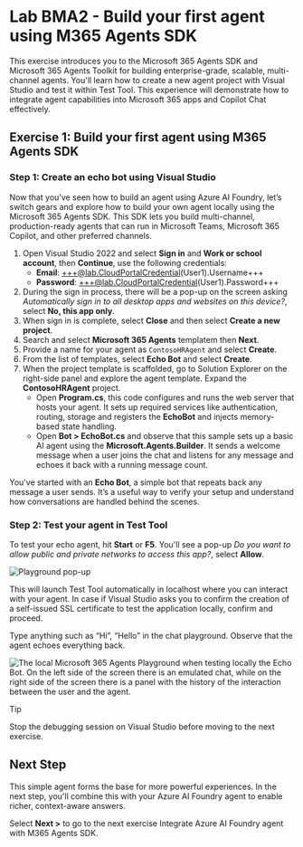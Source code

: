 # Lab BMA2 - Build your first agent using M365 Agents SDK

This exercise introduces you to the Microsoft 365 Agents SDK and Microsoft 365 Agents Toolkit for building enterprise-grade, scalable, multi-channel agents. You'll learn how to create a new agent project with Visual Studio and test it within Test Tool. This experience will demonstrate how to integrate agent capabilities into Microsoft 365 apps and Copilot Chat effectively.

## Exercise 1: Build your first agent using M365 Agents SDK

### Step 1: Create an echo bot using Visual Studio

Now that you’ve seen how to build an agent using Azure AI Foundry, let’s switch gears and explore how to build your own agent locally using the Microsoft 365 Agents SDK. This SDK lets you build multi-channel, production-ready agents that can run in Microsoft Teams, Microsoft 365 Copilot, and other preferred channels.

1. Open Visual Studio 2022 and select **Sign in** and **Work or school account**, then **Continue**, use the following credentials:
    - **Email**: +++@lab.CloudPortalCredential(User1).Username+++
    - **Password**: +++@lab.CloudPortalCredential(User1).Password+++
1. During the sign in process, there will be a pop-up on the screen asking *Automatically sign in to all desktop apps and websites on this device?*, select **No, this app only**.
1. When sign in is complete, select **Close** and then select **Create a new project**.
1. Search and select **Microsoft 365 Agents** templatem then **Next**.
1. Provide a name for your agent as `ContosoHRAgent` and select **Create**.  
1. From the list of templates, select **Echo Bot** and select **Create**.
1. When the project template is scaffolded, go to Solution Explorer on the right-side panel and explore the agent template. Expand the **ContosoHRAgent** project.
    - Open **Program.cs**, this code configures and runs the web server that hosts your agent. It sets up required services like authentication, routing, storage and registers the **EchoBot** and injects memory-based state handling.
    - Open **Bot > EchoBot.cs** and observe that this sample sets up a basic AI agent using the **Microsoft.Agents.Builder**. It sends a welcome message when a user joins the chat and listens for any message and echoes it back with a running message count.

You've started with an **Echo Bot**, a simple bot that repeats back any message a user sends. It’s a useful way to verify your setup and understand how conversations are handled behind the scenes.

### Step 2: Test your agent in Test Tool

To test your echo agent, hit **Start** or **F5**. You'll see a pop-up *Do you want to allow public and private networks to access this app?*, select **Allow**.

![Playground pop-up](https://github.com/user-attachments/assets/37ee9ce3-eebe-4e14-b0a6-47ca42549d23)

This will launch Test Tool automatically in localhost where you can interact with your agent. In case if Visual Studio asks you to confirm the creation of a self-issued SSL certificate to test the application locally, confirm and proceed.

Type anything such as “Hi”, “Hello” in the chat playground. Observe that the agent echoes everything back.

![The local Microsoft 365 Agents Playground when testing locally the Echo Bot. On the left side of the screen there is an emulated chat, while on the right side of the screen there is a panel with the history of the interaction between the user and the agent.](https://github.com/user-attachments/assets/4562052d-856b-44d5-b2dd-27623d9bed11)

>[!TIP]
>Stop the debugging session on Visual Studio before moving to the next exercise.

## Next Step

This simple agent forms the base for more powerful experiences. In the next step, you'll combine this with your Azure AI Foundry agent to enable richer, context-aware answers.

Select **Next >** to go to the next exercise Integrate Azure AI Foundry agent with M365 Agents SDK.
